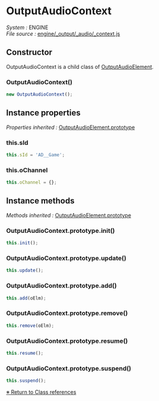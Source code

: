 # OutputAudioContext


_System :_ ENGINE  
_File source :_ [engine/_output/_audio/_context.js](https://github.com/de-sign/DBZ-Versus/blob/master/src/assets/js/engine/_output/_audio/_context.js)

## Constructor

OutputAudioContext is a child class of [OutputAudioElement](OutputAudioElement.md).
### OutputAudioContext()

```javascript
new OutputAudioContext();
```


## Instance properties
_Properties inherited :_ [OutputAudioElement.prototype](OutputAudioElement.md#instance-properties)

### this.sId

```javascript
this.sId = 'AD__Game';
```

### this.oChannel

```javascript
this.oChannel = {};
```


## Instance methods
_Methods inherited :_ [OutputAudioElement.prototype](OutputAudioElement.md#instance-methods) 

### OutputAudioContext.prototype.init()

```javascript
this.init();
```

### OutputAudioContext.prototype.update()

```javascript
this.update();
```

### OutputAudioContext.prototype.add()

```javascript
this.add(oElm);
```

### OutputAudioContext.prototype.remove()

```javascript
this.remove(oElm);
```

### OutputAudioContext.prototype.resume()

```javascript
this.resume();
```

### OutputAudioContext.prototype.suspend()

```javascript
this.suspend();
```


<link rel="stylesheet" href="../_doc.css" />

[&#8251; Return to Class references](References.md)